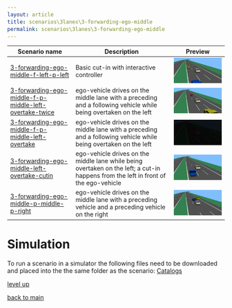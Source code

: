 ```yaml
---
layout: article
title: scenarios\3lanes\3-forwarding-ego-middle
permalink: scenarios\3lanes\3-forwarding-ego-middle
---
```

| Scenario name  | Description |  Preview | 
| ------------- | ------------- | --------- |
| [3-forwarding-ego-middle-f-left-p-left](\scenarios\3lanes\3-forwarding-ego-middle\3-forwarding-ego-middle-f-left-p-left.xosc)  | Basic cut-in with interactive controller  |  ![image](3-forwarding-ego-middle-f-left-p-left.gif)  | 
| [3-forwarding-ego-middle-f-p-middle-left-overtake-twice](\scenarios\3lanes\3-forwarding-ego-middle\3-forwarding-ego-middle-f-p-middle-left-overtake-twice.xosc)  | ego-vehicle drives on the middle lane with a preceding and a following vehicle while being overtaken on the left  |  ![image](3-forwarding-ego-middle-f-p-middle-left-overtake-twice.gif)  | 
| [3-forwarding-ego-middle-f-p-middle-left-overtake](\scenarios\3lanes\3-forwarding-ego-middle\3-forwarding-ego-middle-f-p-middle-left-overtake.xosc)  | ego-vehicle drives on the middle lane with a preceding and a following vehicle while being overtaken on the left  |  ![image](3-forwarding-ego-middle-f-p-middle-left-overtake.gif)  | 
| [3-forwarding-ego-middle-left-overtake-cutin](\scenarios\3lanes\3-forwarding-ego-middle\3-forwarding-ego-middle-left-overtake-cutin.xosc)  | ego-vehicle drives on the middle lane while being overtaken on the left; a cut-in happens from the left in front of the ego-vehicle  |  ![image](3-forwarding-ego-middle-left-overtake-cutin.gif)  | 
| [3-forwarding-ego-middle-p-middle-p-right](\scenarios\3lanes\3-forwarding-ego-middle\3-forwarding-ego-middle-p-middle-p-right.xosc)  | ego-vehicle drives on the middle lane with a preceding vehicle and a preceding vehicle on the right  |  ![image](3-forwarding-ego-middle-p-middle-p-right.gif)  | 

# Simulation

To run a scenario in a simulator the following files need to be downloaded and placed into the the same folder as the scenario: [Catalogs](/Catalogs)

[level up](../)

[back to main](/)

